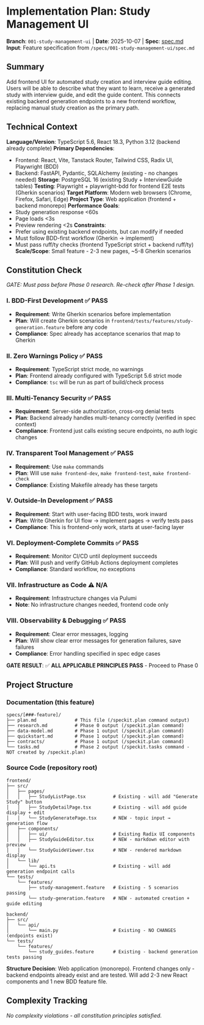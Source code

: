 # Implementation Plan: Study Management UI

**Branch**: `001-study-management-ui` | **Date**: 2025-10-07 | **Spec**: [spec.md](spec.md)
**Input**: Feature specification from `/specs/001-study-management-ui/spec.md`

## Summary

Add frontend UI for automated study creation and interview guide editing. Users will be able to describe what they want to learn, receive a generated study with interview guide, and edit the guide content. This connects existing backend generation endpoints to a new frontend workflow, replacing manual study creation as the primary path.

## Technical Context

**Language/Version**: TypeScript 5.6, React 18.3, Python 3.12 (backend already complete)
**Primary Dependencies**:
- Frontend: React, Vite, Tanstack Router, Tailwind CSS, Radix UI, Playwright (BDD)
- Backend: FastAPI, Pydantic, SQLAlchemy (existing - no changes needed)
**Storage**: PostgreSQL 16 (existing Study + InterviewGuide tables)
**Testing**: Playwright + playwright-bdd for frontend E2E tests (Gherkin scenarios)
**Target Platform**: Modern web browsers (Chrome, Firefox, Safari, Edge)
**Project Type**: Web application (frontend + backend monorepo)
**Performance Goals**:
- Study generation response <60s
- Page loads <3s
- Preview rendering <2s
**Constraints**:
- Prefer using existing backend endpoints, but can modify if needed
- Must follow BDD-first workflow (Gherkin → implement)
- Must pass ruff/ty checks (frontend TypeScript strict + backend ruff/ty)
**Scale/Scope**: Small feature - 2-3 new pages, ~5-8 Gherkin scenarios

## Constitution Check

*GATE: Must pass before Phase 0 research. Re-check after Phase 1 design.*

### I. BDD-First Development ✅ PASS
- **Requirement**: Write Gherkin scenarios before implementation
- **Plan**: Will create Gherkin scenarios in `frontend/tests/features/study-generation.feature` before any code
- **Compliance**: Spec already has acceptance scenarios that map to Gherkin

### II. Zero Warnings Policy ✅ PASS
- **Requirement**: TypeScript strict mode, no warnings
- **Plan**: Frontend already configured with TypeScript 5.6 strict mode
- **Compliance**: `tsc` will be run as part of build/check process

### III. Multi-Tenancy Security ✅ PASS
- **Requirement**: Server-side authorization, cross-org denial tests
- **Plan**: Backend already handles multi-tenancy correctly (verified in spec context)
- **Compliance**: Frontend just calls existing secure endpoints, no auth logic changes

### IV. Transparent Tool Management ✅ PASS
- **Requirement**: Use `make` commands
- **Plan**: Will use `make frontend-dev`, `make frontend-test`, `make frontend-check`
- **Compliance**: Existing Makefile already has these targets

### V. Outside-In Development ✅ PASS
- **Requirement**: Start with user-facing BDD tests, work inward
- **Plan**: Write Gherkin for UI flow → implement pages → verify tests pass
- **Compliance**: This is frontend-only work, starts at user-facing layer

### VI. Deployment-Complete Commits ✅ PASS
- **Requirement**: Monitor CI/CD until deployment succeeds
- **Plan**: Will push and verify GitHub Actions deployment completes
- **Compliance**: Standard workflow, no exceptions

### VII. Infrastructure as Code ⚠️ N/A
- **Requirement**: Infrastructure changes via Pulumi
- **Note**: No infrastructure changes needed, frontend code only

### VIII. Observability & Debugging ✅ PASS
- **Requirement**: Clear error messages, logging
- **Plan**: Will show clear error messages for generation failures, save failures
- **Compliance**: Error handling specified in spec edge cases

**GATE RESULT**: ✅ **ALL APPLICABLE PRINCIPLES PASS** - Proceed to Phase 0

## Project Structure

### Documentation (this feature)

```
specs/[###-feature]/
├── plan.md              # This file (/speckit.plan command output)
├── research.md          # Phase 0 output (/speckit.plan command)
├── data-model.md        # Phase 1 output (/speckit.plan command)
├── quickstart.md        # Phase 1 output (/speckit.plan command)
├── contracts/           # Phase 1 output (/speckit.plan command)
└── tasks.md             # Phase 2 output (/speckit.tasks command - NOT created by /speckit.plan)
```

### Source Code (repository root)

```
frontend/
├── src/
│   ├── pages/
│   │   ├── StudyListPage.tsx          # Existing - will add "Generate Study" button
│   │   ├── StudyDetailPage.tsx        # Existing - will add guide display + edit
│   │   └── StudyGeneratePage.tsx      # NEW - topic input → generation flow
│   ├── components/
│   │   ├── ui/                        # Existing Radix UI components
│   │   ├── StudyGuideEditor.tsx       # NEW - markdown editor with preview
│   │   └── StudyGuideViewer.tsx       # NEW - rendered markdown display
│   └── lib/
│       └── api.ts                     # Existing - will add generation endpoint calls
└── tests/
    └── features/
        ├── study-management.feature   # Existing - 5 scenarios passing
        └── study-generation.feature   # NEW - automated creation + guide editing

backend/
├── src/
│   └── api/
│       └── main.py                    # Existing - NO CHANGES (endpoints exist)
└── tests/
    └── features/
        └── study_guides.feature       # Existing - backend generation tests passing
```

**Structure Decision**: Web application (monorepo). Frontend changes only - backend endpoints already exist and are tested. Will add 2-3 new React components and 1 new BDD feature file.

## Complexity Tracking

*No complexity violations - all constitution principles satisfied.*

